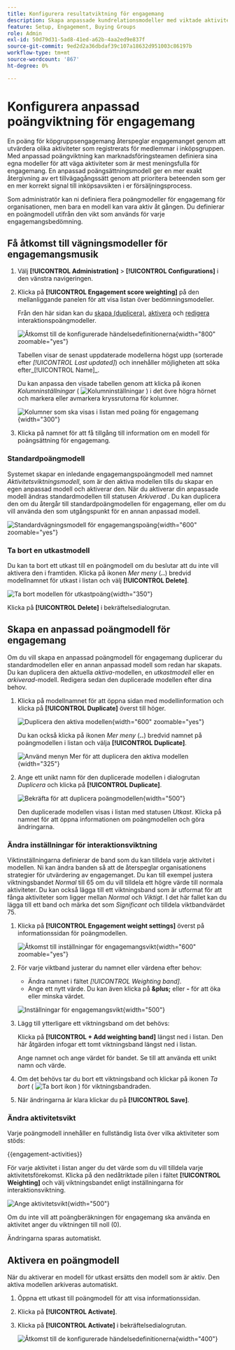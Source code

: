 ```yaml
---
title: Konfigurera resultatviktning för engagemang
description: Skapa anpassade kundrelationsmodeller med viktade aktiviteter för att mäta kundgruppsengagemang och -återgivning korrekt i Journey Optimizer B2B edition.
feature: Setup, Engagement, Buying Groups
role: Admin
exl-id: 50d79d31-5ad8-41ed-a62b-4aa2ed9e837f
source-git-commit: 9ed2d2a36dbdaf39c107a18632d951003c86197b
workflow-type: tm+mt
source-wordcount: '867'
ht-degree: 0%

---
```


# Konfigurera anpassad poängviktning för engagemang

En poäng för köpgruppsengagemang återspeglar engagemanget genom att utvärdera olika aktiviteter som registrerats för medlemmar i inköpsgruppen. Med anpassad poängviktning kan marknadsföringsteamen definiera sina egna modeller för att väga aktiviteter som är mest meningsfulla för engagemang. En anpassad poängsättningsmodell ger en mer exakt återgivning av ert tillvägagångssätt genom att prioritera beteenden som ger en mer korrekt signal till inköpsavsikten i er försäljningsprocess.

Som administratör kan ni definiera flera poängmodeller för engagemang för organisationen, men bara en modell kan vara aktiv åt gången. Du definierar en poängmodell utifrån den vikt som används för varje engagemangsbedömning.

## Få åtkomst till vägningsmodeller för engagemangsmusik

1. Välj **[!UICONTROL Administration]** > **[!UICONTROL Configurations]** i den vänstra navigeringen.

1. Klicka på **[!UICONTROL Engagement score weighting]** på den mellanliggande panelen för att visa listan över bedömningsmodeller.

   Från den här sidan kan du [skapa (duplicera)](#create-an-engagement-score-model), [aktivera](#activate-a-score-model) och [redigera](#change-the-engagement-weighting-settings) interaktionspoängmodeller.

   ![Åtkomst till de konfigurerade händelsedefinitionerna](./assets/configuration-engagement-scoring-list.png){width="800" zoomable="yes"}

   Tabellen visar de senast uppdaterade modellerna högst upp (sorterade efter _[!UICONTROL Last updated]_) och innehåller möjligheten att söka efter_[!UICONTROL Name]_.

   Du kan anpassa den visade tabellen genom att klicka på ikonen _Kolumninställningar_ ( ![Kolumninställningar](../assets/do-not-localize/icon-column-settings.svg) ) i det övre högra hörnet och markera eller avmarkera kryssrutorna för kolumner.

   ![Kolumner som ska visas i listan med poäng för engagemang](./assets/configuration-engagement-scoring-list-columns.png){width="300"}

1. Klicka på namnet för att få tillgång till information om en modell för poängsättning för engagemang.

### Standardpoängmodell

Systemet skapar en inledande engagemangspoängmodell med namnet _Aktivitetsviktningsmodell_, som är den aktiva modellen tills du skapar en egen anpassad modell och aktiverar den. När du aktiverar din anpassade modell ändras standardmodellen till statusen _Arkiverad_ . Du kan duplicera den om du återgår till standardpoängmodellen för engagemang, eller om du vill använda den som utgångspunkt för en annan anpassad modell.

![Standardvägningsmodell för engagemangspoäng](./assets/configuration-engagement-scoring-model-default.png){width="600" zoomable="yes"}

### Ta bort en utkastmodell

Du kan ta bort ett utkast till en poängmodell om du beslutar att du inte vill aktivera den i framtiden. Klicka på ikonen _Mer meny_ (**..**) bredvid modellnamnet för utkast i listan och välj **[!UICONTROL Delete]**.

![Ta bort modellen för utkastpoäng](./assets/configuration-engagement-scoring-model-more-delete.png){width="350"}

Klicka på **[!UICONTROL Delete]** i bekräftelsedialogrutan.

## Skapa en anpassad poängmodell för engagemang

Om du vill skapa en anpassad poängmodell för engagemang duplicerar du standardmodellen eller en annan anpassad modell som redan har skapats. Du kan duplicera den aktuella _aktiva_-modellen, en _utkastmodell_ eller en _arkiverad_-modell. Redigera sedan den duplicerade modellen efter dina behov.

1. Klicka på modellnamnet för att öppna sidan med modellinformation och klicka på **[!UICONTROL Duplicate]** överst till höger.

   ![Duplicera den aktiva modellen](./assets/configuration-engagement-scoring-model-duplicate.png){width="600" zoomable="yes"}

   Du kan också klicka på ikonen _Mer meny_ (**..**) bredvid namnet på poängmodellen i listan och välja **[!UICONTROL Duplicate]**.

   ![Använd menyn Mer för att duplicera den aktiva modellen](./assets/configuration-engagement-scoring-model-more-duplicate.png){width="325"}

1. Ange ett unikt namn för den duplicerade modellen i dialogrutan _Duplicera_ och klicka på **[!UICONTROL Duplicate]**.

   ![Bekräfta för att duplicera poängmodellen](./assets/configuration-engagement-scoring-model-duplicate-dialog.png){width="500"}

   Den duplicerade modellen visas i listan med statusen _Utkast_. Klicka på namnet för att öppna informationen om poängmodellen och göra ändringarna.

### Ändra inställningar för interaktionsviktning

Viktinställningarna definierar de band som du kan tilldela varje aktivitet i modellen. Ni kan ändra banden så att de återspeglar organisationens strategier för utvärdering av engagemanget. Du kan till exempel justera viktningsbandet _Normal_ till 65 om du vill tilldela ett högre värde till normala aktiviteter. Du kan också lägga till ett viktningsband som är utformat för att fånga aktiviteter som ligger mellan _Normal_ och _Viktigt_. I det här fallet kan du lägga till ett band och märka det som _Significant_ och tilldela viktbandvärdet 75.

1. Klicka på **[!UICONTROL Engagement weight settings]** överst på informationssidan för poängmodellen.

   ![Åtkomst till inställningar för engagemangsvikt](./assets/configuration-engagement-scoring-model-weight-settings-button.png){width="600" zoomable="yes"}

1. För varje viktband justerar du namnet eller värdena efter behov:

   * Ändra namnet i fältet _[!UICONTROL Weighting band]_.
   * Ange ett nytt värde. Du kan även klicka på **&amp;plus;** eller **-** för att öka eller minska värdet.

   ![Inställningar för engagemangsvikt](./assets/configuration-engagement-scoring-model-weight-settings.png){width="500"}

1. Lägg till ytterligare ett viktningsband om det behövs:

   Klicka på **[!UICONTROL + Add weighting band]** längst ned i listan. Den här åtgärden infogar ett tomt viktningsband längst ned i listan.

   Ange namnet och ange värdet för bandet. Se till att använda ett unikt namn och värde.

1. Om det behövs tar du bort ett viktningsband och klickar på ikonen _Ta bort_ ( ![Ta bort ikon](../assets/do-not-localize/icon-delete-outline.svg) ) för viktningsbandraden.

1. När ändringarna är klara klickar du på **[!UICONTROL Save]**.

### Ändra aktivitetsvikt

Varje poängmodell innehåller en fullständig lista över vilka aktiviteter som stöds:

{{engagement-activities}}

För varje aktivitet i listan anger du det värde som du vill tilldela varje aktivitetsförekomst. Klicka på den nedåtriktade pilen i fältet **[!UICONTROL Weighting]** och välj viktningsbandet enligt inställningarna för interaktionsviktning.

![Ange aktivitetsvikt](./assets/configuration-engagement-scoring-model-set-activity-weighting.png){width="500"}

Om du inte vill att poängberäkningen för engagemang ska använda en aktivitet anger du viktningen till noll (0).

Ändringarna sparas automatiskt.

## Aktivera en poängmodell

När du aktiverar en modell för utkast ersätts den modell som är aktiv. Den aktiva modellen arkiveras automatiskt.

1. Öppna ett utkast till poängmodell för att visa informationssidan.

1. Klicka på **[!UICONTROL Activate]**.

1. Klicka på **[!UICONTROL Activate]** i bekräftelsedialogrutan.

   ![Åtkomst till de konfigurerade händelsedefinitionerna](./assets/configuration-engagement-scoring-activate-dialog.png){width="400"}

